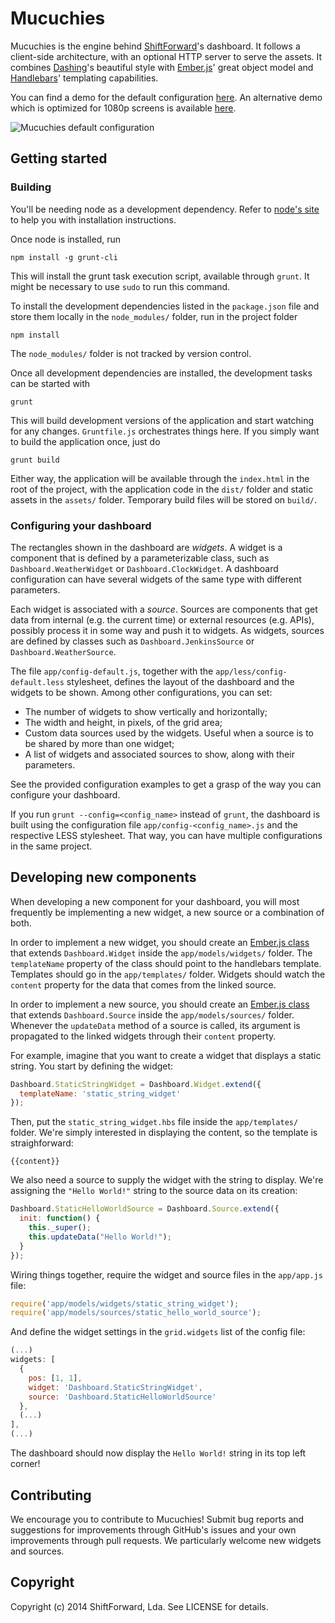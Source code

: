 # Mucuchies

Mucuchies is the engine behind [ShiftForward][shiftforward]'s dashboard. It
follows a client-side architecture, with an optional HTTP server to serve the
assets. It combines [Dashing][dash]'s beautiful style with [Ember.js][ember]'
great object model and [Handlebars][hbars]' templating capabilities.

You can find a demo for the default configuration
[here](http://shiftforward.github.io/mucuchies/). An alternative demo which is
optimized for 1080p screens is available
[here](http://shiftforward.github.io/mucuchies/1080p/).

![Mucuchies default configuration](https://raw.githubusercontent.com/ShiftForward/mucuchies/master/screenshot.png)

## Getting started

### Building

You'll be needing node as a development dependency. Refer to [node's site][node]
to help you with installation instructions.

Once node is installed, run

    npm install -g grunt-cli

This will install the grunt task execution script, available through `grunt`. It
might be necessary to use `sudo` to run this command.

To install the development dependencies listed in the `package.json` file and
store them locally in the `node_modules/` folder, run in the project folder

    npm install

The `node_modules/` folder is not tracked by version control.

Once all development dependencies are installed, the development tasks can be
started with

    grunt

This will build development versions of the application and start watching for
any changes. `Gruntfile.js` orchestrates things here. If you simply want to build
the application once, just do

    grunt build

Either way, the application will be available through the `index.html` in the root
of the project, with the application code in the `dist/` folder and static assets
in the `assets/` folder. Temporary build files will be stored on `build/`.

### Configuring your dashboard

The rectangles shown in the dashboard are *widgets*. A widget is a component that
is defined by a parameterizable class, such as `Dashboard.WeatherWidget` or
`Dashboard.ClockWidget`. A dashboard configuration can have several widgets of
the same type with different parameters.

Each widget is associated with a *source*. Sources are components that get data
from internal (e.g. the current time) or external resources (e.g. APIs), possibly
process it in some way and push it to widgets. As widgets, sources are defined by
classes such as `Dashboard.JenkinsSource` or `Dashboard.WeatherSource`.

The file `app/config-default.js`, together with the `app/less/config-default.less`
stylesheet, defines the layout of the dashboard and the widgets to be shown. Among
other configurations, you can set:

  * The number of widgets to show vertically and horizontally;
  * The width and height, in pixels, of the grid area;
  * Custom data sources used by the widgets. Useful when a source is to be shared
  by more than one widget;
  * A list of widgets and associated sources to show, along with their parameters.

See the provided configuration examples to get a grasp of the way you can
configure your dashboard.

If you run `grunt --config=<config_name>` instead of `grunt`, the dashboard is
built using the configuration file `app/config-<config_name>.js` and the respective
LESS stylesheet. That way, you can have multiple configurations in the same
project.

## Developing new components

When developing a new component for your dashboard, you will most frequently be
implementing a new widget, a new source or a combination of both.

In order to implement a new widget, you should create an
[Ember.js class][ember-class] that extends `Dashboard.Widget` inside the
`app/models/widgets/` folder. The `templateName` property of the class should
point to the handlebars template. Templates should go in the `app/templates/`
folder. Widgets should watch the `content` property for the data that comes from
the linked source.

In order to implement a new source, you should create an
[Ember.js class][ember-class] that extends `Dashboard.Source` inside the
`app/models/sources/` folder. Whenever the `updateData` method of a source is
called, its argument is propagated to the linked widgets through their `content`
property.

For example, imagine that you want to create a widget that displays a static
string. You start by defining the widget:

```javascript
Dashboard.StaticStringWidget = Dashboard.Widget.extend({
  templateName: 'static_string_widget'
});
```

Then, put the `static_string_widget.hbs` file inside the `app/templates/`
folder. We're simply interested in displaying the content, so the template is
straighforward:

```
{{content}}
```

We also need a source to supply the widget with the string to display. We're
assigning the `"Hello World!"` string to the source data on its creation:

```javascript
Dashboard.StaticHelloWorldSource = Dashboard.Source.extend({
  init: function() {
    this._super();
    this.updateData("Hello World!");
  }
});
```

Wiring things together, require the widget and source files in the `app/app.js`
file:

```javascript
require('app/models/widgets/static_string_widget');
require('app/models/sources/static_hello_world_source');
```

And define the widget settings in the `grid.widgets` list of the config file:

```javascript
(...)
widgets: [
  {
    pos: [1, 1],
    widget: 'Dashboard.StaticStringWidget',
    source: 'Dashboard.StaticHelloWorldSource'
  },
  (...)
],
(...)
```

The dashboard should now display the `Hello World!` string in its top left
corner!

## Contributing

We encourage you to contribute to Mucuchies! Submit bug reports and suggestions
for improvements through GitHub's issues and your own improvements through pull
requests. We particularly welcome new widgets and sources.

## Copyright

Copyright (c) 2014 ShiftForward, Lda. See LICENSE for details.

[dash]: https://github.com/Shopify/dashing
[ember]: http://emberjs.com
[hbars]: http://handlebarsjs.com
[node]: http://nodejs.org
[ember-class]: http://emberjs.com/guides/object-model/classes-and-instances/
[shiftforward]: http://www.shiftforward.eu/
